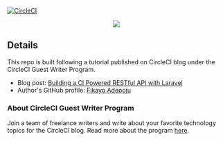 [![CircleCI](https://circleci.com/gh/CIRCLECI-GWP/laravel-api-tutorial/tree/main.svg?style=svg)](https://circleci.com/gh/CIRCLECI-GWP/laravel-api-tutorial/tree/main)

<p align="center"><img src="https://avatars3.githubusercontent.com/u/59034516"></p>

## Details

This repo is built following a tutorial published on CircleCI blog under the CircleCI Guest Writer Program.

-   Blog post: [Building a CI Powered RESTful API with Laravel][blog]
-   Author's GitHub profile: [Fikayo Adepoju][author]

### About CircleCI Guest Writer Program

Join a team of freelance writers and write about your favorite technology topics for the CircleCI blog. Read more about the program [here][gwp-program].

[blog]: https://circleci.com/blog/build-a-ci-powered-restful-api-with-laravel/
[author]: https://github.com/coderonfleek
[gwp-program]: https://circle.ci/3ahQxfu
